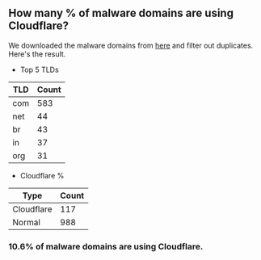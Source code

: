 ## How many % of malware domains are using Cloudflare?


We downloaded the malware domains from [here](https://urlhaus.abuse.ch) and filter out duplicates.
Here's the result.


[//]: # (start replacement)


- Top 5 TLDs

| TLD | Count |
| --- | --- |
| com | 583 |
| net | 44 |
| br | 43 |
| in | 37 |
| org | 31 |


- Cloudflare %

| Type | Count |
| --- | --- |
| Cloudflare | 117 |
| Normal | 988 |


### 10.6% of malware domains are using Cloudflare.